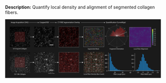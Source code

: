 **Description:** Quantify local density and alignment of segmented collagen fibers. 

![Collagen Quantification](https://raw.githubusercontent.com/dbhaskar92/BrownU-BioMed/master/CT-FIRE%20and%20CurveAlign/Collagen_Quantification.png "Collagen Quantification")

